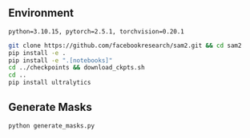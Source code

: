 ## Environment
```python=3.10.15, pytorch=2.5.1, torchvision=0.20.1```

```sh
git clone https://github.com/facebookresearch/sam2.git && cd sam2
pip install -e .
pip install -e ".[notebooks]"
cd ../checkpoints && download_ckpts.sh
cd ..
pip install ultralytics
```

## Generate Masks
```sh
python generate_masks.py
```
